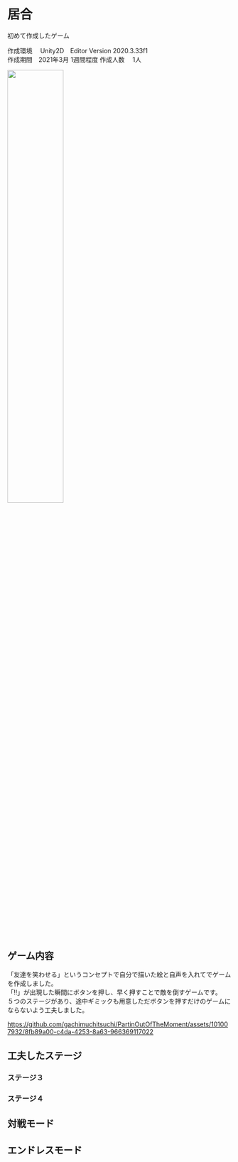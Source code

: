 # 居合
初めて作成したゲーム 

作成環境 　Unity2D　Editor Version 2020.3.33f1  
作成期間　2021年3月 1週間程度
作成人数 　1人 

<img src="https://github.com/gachimuchitsuchi/PartinOutOfTheMoment/assets/101007932/50023951-39cf-4e59-9d70-4bb63b6c2fbd" width="50%" />

## ゲーム内容
「友達を笑わせる」というコンセプトで自分で描いた絵と自声を入れてでゲームを作成しました。  
「!!」が出現した瞬間にボタンを押し、早く押すことで敵を倒すゲームです。  
５つのステージがあり、途中ギミックも用意しただボタンを押すだけのゲームにならないよう工夫しました。  


https://github.com/gachimuchitsuchi/PartinOutOfTheMoment/assets/101007932/8fb89a00-c4da-4253-8a63-966369117022


## 工夫したステージ
### ステージ３


### ステージ４


## 対戦モード

## エンドレスモード
